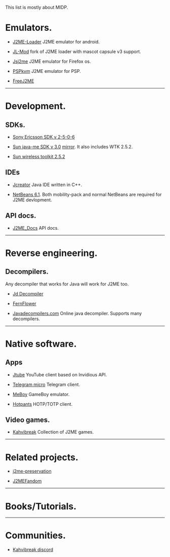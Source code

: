 This list is mostly about MIDP.

# Emulators.

* [J2ME-Loader](https://github.com/nikita36078/J2ME-Loader) J2ME emulator for android.

* [JL-Mod](https://github.com/woesss/JL-Mod) fork of J2ME loader  with mascot capsule v3 support.

* [Jsj2me](https://github.com/szatkus/js2me) J2ME emulator for Firefox os.

* [PSPkvm](https://sourceforge.net/projects/pspkvm/) J2ME emulator for PSP.

* [FreeJ2ME](https://github.com/hex007/freej2me)


***

# Development.

## SDKs.

* [Sony Ericsson SDK v 2-5-0-6](https://archive.org/details/semc_java_me_cldc_sdk.2-5-0-6)

* [Sun java-me SDK v  3.0](https://www.oracle.com/java/technologies/javame-sdk/java-me-sdk-v30.html)  [mirror](https://archive.org/details/sun_java_me_sdk-3_0-win). It also includes WTK 2.5.2.


* [Sun wireless toolkit 2.5.2](https://www.oracle.com/java/technologies/java-archive-downloads-javame-downloads.html#sun_java_wireless_toolkit-2.5.2_01)


## IDEs

*  [Jcreator](https://en.m.wikipedia.org/wiki/JCreator) Java IDE written in C++.

* [NetBeans 6.1](https://archive.org/download/netbeans-olds/6.1/). Both mobility-pack and normal NetBeans are required for  J2ME devlopment.


## API docs.

* [J2ME_Docs](https://nikita36078.github.io/J2ME_Docs) API docs.

***

# Reverse engineering.

## Decompilers.

Any decompiler that works for Java will work for J2ME too.

*  [Jd Decompiler](https://java-decompiler.github.io)

* [FernFlower](https://github.com/fesh0r/fernflower)

* [Javadecompilers.com](https://www.javadecompilers.com) Online java decompiler. Supports many decompilers.

***

# Native software.

## Apps

*  [Jtube](https://github.com/shinovon/JTube) YouTube client based on Invidious API.

* [Telegram micro](https://github.com/faissaloo/telegram-micro) Telegram client.

* [MeBoy](http://arktos.se/meboy) GameBoy emulator.

* [Hotpants](https://github.com/baumschubser/hotpants/) HOTP/TOTP client.


## Video games.

* [Kahvibreak](https://bluemaxima.org/kahvibreak) Collection of J2ME games.

***

# Related projects.

* [j2me-preservation](https://github.com/j2me-preservation/j2me-preservation)

* [J2MEFandom](j2me.fandom.com/wiki/development_tools)

***

# Books/Tutorials.



***

# Communities.
 
* [Kahvibreak discord](https://discord.gg/8TgbHAG)
